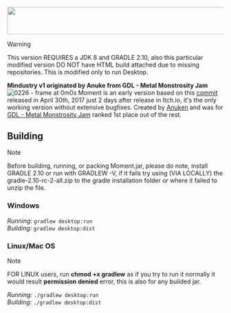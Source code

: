 <p align="center">
  <img width="930" height="63.6" src="https://github.com/user-attachments/assets/208313e3-16a4-48da-b871-38ca00e9a868"> </p>

> [!WARNING]
> This version REQUIRES a JDK 8 and GRADLE 2.10, also this particular modified version DO NOT have HTML build attached due to missing repositories. This is modified only to run Desktop.

**Mindustry v1 originated by Anuke from GDL - Metal Monstrosity Jam**
![0226 - frame at 0m0s](https://github.com/user-attachments/assets/7ff8567f-4ec0-42d1-88be-f3b63abb6fe3)
Moment is an early version based on this [commit](https://github.com/Anuken/Mindustry/tree/f5e30f53e00dde2c72e446f9193d28150e6627b1) released in April 30th, 2017 just 2 days after release in Itch.io, it's the only working version without extensive bugfixes. Created by [Anuken](https://github.com/Anuken) and was for [GDL - Metal Monstrosity Jam](https://itch.io/jam/gdl---metal-monstrosity-jam) ranked 1st place out of the rest.

## Building

> [!NOTE]
> Before building, running, or packing Moment.jar, please do note, install GRADLE 2.10 or run with GRADLEW -V, if it fails try using (VIA LOCALLY) the gradle-2.10-rc-2-all.zip to the gradle installation folder or where it failed to unzip the file.

### Windows

_Running:_ `gradlew desktop:run`  
_Building:_ `gradlew desktop:dist`  

### Linux/Mac OS

> [!NOTE]
> FOR LINUX users, run **chmod +x gradlew** as if you try to run it normally it would result **permission denied** error, this is also for any builded jar. 

_Running:_ `./gradlew desktop:run`  
_Building:_ `./gradlew desktop:dist` 
